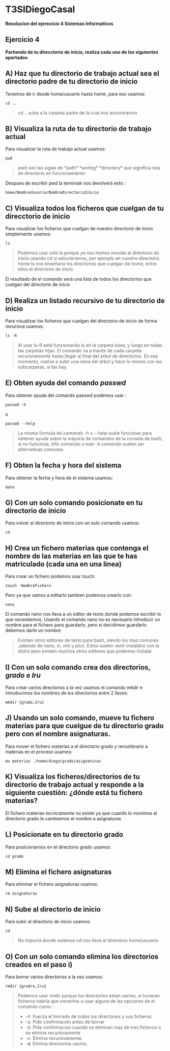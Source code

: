 # T3SIDiegoCasal
**Resolucion del ejerecicio 4 Sistemas Informaticos**
## Ejercicio 4
**Partiendo de tu direcctorio de inicio, realiza cada uno de los siguientes apartados** 
## A) Haz que tu directorio de trabajo actual sea el directorio padre de tu directorio de inicio
Tenemos de ir desde home/*usuario* hasta home, para eso usamos: 

    cd ..

 >cd .. sube a la carpeta padre de la cual nos encontramos
 
## B) Visualiza la ruta de tu directorio de trabajo actual
Para visualizar la ruta de trabajo actual usamos:

    pwd
<blockquote> pwd son las siglas de *path* *workig* *directory* que significa ruta de directorio en funcionamiento</blockquote>

Despues de escribir pwd la terminak nos devolverá esto :

    home/NombreUsuario/NombreDirectorioInicio

## C) Visualiza todos los ficheros que cuelgan de tu direcctorio de inicio
Para visualizar los ficheros que cuelgan de nuestro directorio de inicio simplemente usamos:

    ls

> Podemos usar solo ls porque ya nos hemos movido al  directorio de inicio usando cd si estuvieramos, por ejemplo en nuestro directorio home ls nos enseñaria los directorios que cuelgan de home, entre ellos el directorio de inicio

El resultado de el comando será una lista de todos los directorios que cuelgan del directorio de inicio

## D) Realiza un listado recursivo de tu directorio de inicio
Para visualizar los ficheros que cuelgan del directorio de inicio de forma recursiva usamos:

    ls -R

> Al usar ls-R está funcionando ls en la carpeta base, y luego en todas las carpetas hijas. El comando va a través de cada carpeta *recursivamente* hasta llegar al final del árbol de directorios. En ese momento, vuelve a subir una rama del árbol y hace lo mismo con las subcarpetas, si las hay.  
  
## E) Obten ayuda del comando *passwd*
Para obtener ayuda del comando passwd podemos usar :

    passwd -h 
o

    passwd --help

> La misma formula de *comando* -h o --help suele funcionar para obtener ayuda sobre la mayoría de comandos de la consola de bash, si no funiciona, info *comando* o man -k *comando* suelen ser alternativas comunes.

## F) Obten la fecha y hora del sistema 

Para obtener la fecha y hora de el sistema usamos:

    date

## G) Con un solo comando posicionate en tu directorio de inicio

Para volver al directorio de inicio con un solo comando usamos:

    cd
    
## H) Crea un fichero materias que contenga el nombre de las materias en las que te has matriculado (cada una en una linea)
Para crear un fichero podemos usar touch:

    touch -NombreFichero
Pero ya que vamos a editarlo tambien podemos crearlo con:

    nano 
El comando nano nos lleva a un editor de texto donde podemos escribir lo que necesitemos,
Usando el comando nano no es necesario introducir un nombre para el fichero para guardarlo, pero si decidimos guardarlo debemos darle un nombre 

> Existen otros editores de texto para bash, siendo los mas comunes ,además de nano, vi, vim y pico. Estos suelen venir instaldos con la distro pero existen muchos otros editores que podemos instalar

## I) Con un solo comando crea dos directorios, *grado* e *Iru*
Para crear varios directorios a la vez usamos el comando mkdir e introducimos los nombres de los directorios entre 2 llaves:

    mkdir {grado,Iru}
    
## J) Usando un solo comando, mueve tu fichero materias para que cuelgue de tu directorio grado pero con el nombre asignaturas.

Para mover el fichero materias a el directorio grado y renombrarlo a materias en el proceso usamos:

    mv materias  /home/diego/grado/asignaturas

## K) Visualiza los ficheros/directorios de tu directorio de trabajo actual y responde a la siguiente cuestión: ¿dónde está tu fichero materias?
El fichero materias *tecnicamente* no existe ya que cuando lo movimos al directorio grado le cambiamos el nombre a asignaturas

## L) Posicionate en tu directorio grado

Para posicionarnos en el directorio grado usamos:

    cd grado

## M) Elimina el fichero asignaturas 

Para eliminar el fichero asignaturas usamos:

    rm asignaturas

## N) Sube al directorio de inicio
   
   Para subir al directorio de inicio usamos:

    cd
    
   >No importa donde estemos cd nos lleva al directorio home/*usuario*
## O) Con un solo comando elimina los directorios creados en el paso i)
Para borrar varios directorios a la vez usamos:

    rmdir {gradro,Iru}

> Podemos usar rmdir porque los directorios estan vacios, si tuvieran ficheros habría que moverlos o usar alguna de las opciones de el comando como :
> -   **`-f`**: Fuerza el borrado de todos los directorios y sus ficheros.
>-   **`-i`**: Pide confirmación antes de borrar
>-   **`-I`**: Pide confirmacion cuando se eliminan mas de tres ficheros o se elimina recursivamente
>-   **`-r`**: Elimina recursivamente.
>-   **`-d`**: Elimina directorios vacios.
